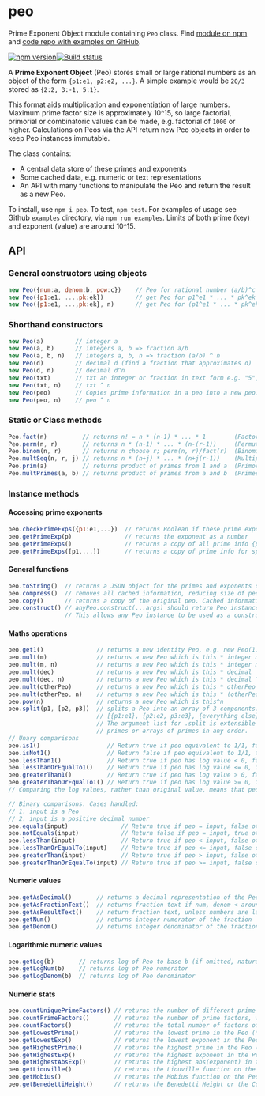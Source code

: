 # peo
Prime Exponent Object module containing `Peo` class. Find [module on npm](https://www.npmjs.com/package/peo) and [code repo with examples on GitHub](https://github.com/davidryan59/Peo).

[![npm version](https://badge.fury.io/js/peo.png)](https://badge.fury.io/js/peo)[![Build status](https://travis-ci.org/davidryan59/Peo.svg?master)](https://travis-ci.org/davidryan59)

A **Prime Exponent Object** (Peo) stores small or large rational numbers as an object of the form `{p1:e1, p2:e2, ...}`. A simple example would be `20/3` stored as `{2:2, 3:-1, 5:1}`.

This format aids multiplication and exponentiation of large numbers. Maximum prime factor size is approximately 10^15, so large factorial, primorial or combinatoric values can be made, e.g. factorial of `1000` or higher. Calculations on Peos via the API return new Peo objects in order to keep Peo instances immutable.

The class contains:
- A central data store of these primes and exponents
- Some cached data, e.g. numeric or text representations
- An API with many functions to manipulate the Peo and return the result as a new Peo.

To install, use `npm i peo`. To test, `npm test`. For examples of usage see Github `examples` directory, via `npm run examples`. Limits of both prime (key) and exponent (value) are around 10^15.

## API

### General constructors using objects
``` js
new Peo({num:a, denom:b, pow:c})    // Peo for rational number (a/b)^c
new Peo({p1:e1, ...,pk:ek})         // get Peo for p1^e1 * ... * pk^ek  (keys are prime numbers)
new Peo({p1:e1, ...,pk:ek}, n)      // get Peo for (p1^e1 * ... * pk^ek) ^ n
```

### Shorthand constructors
``` js
new Peo(a)         // integer a
new Peo(a, b)      // integers a, b => fraction a/b
new Peo(a, b, n)   // integers a, b, n => fraction (a/b) ^ n
new Peo(d)         // decimal d (find a fraction that approximates d)
new Peo(d, n)      // decimal d^n
new Peo(txt)       // txt an integer or fraction in text form e.g. "5", "3/2"
new Peo(txt, n)    // txt ^ n
new Peo(peo)       // Copies prime information in a peo into a new peo. Also see instance method copy()
new Peo(peo, n)    // peo ^ n
```

### Static or Class methods
``` js
Peo.fact(n)          // returns n! = n * (n-1) * ... * 1        (Factorial function)
Peo.perm(n, r)       // returns n * (n-1) * ... * (n-(r-1))     (Permutation function)
Peo.binom(n, r)      // returns n choose r; perm(n, r)/fact(r)  (Binomial coefficient)
Peo.multSeq(n, r, j) // returns n * (n+j) * ... * (n+j(r-1))    (Multiply r terms of a sequence with jump j)
Peo.prim(a)          // returns product of primes from 1 and a  (Primorial function)
Peo.multPrimes(a, b) // returns product of primes from a and b  (Primes in given range)
```

### Instance methods

#### Accessing prime exponents
``` js
peo.checkPrimeExps({p1:e1,...})  // returns Boolean if these prime exponents agree
peo.getPrimeExp(p)               // returns the exponent as a number
peo.getPrimeExps()               // returns a copy of all prime info {p1:e1,...}
peo.getPrimeExps([p1,...])       // returns a copy of prime info for specified primes only
```

#### General functions
``` js
peo.toString()  // returns a JSON object for the primes and exponents obtained via getPrimeExps()
peo.compress()  // removes all cached information, reducing size of peo. Use if you've got millions of peos.
peo.copy()      // returns a copy of the original peo. Cached information not transferred.
peo.construct() // anyPeo.construct(...args) should return Peo instance equivalent to new Peo(...args).
                // This allows any Peo instance to be used as a constructor.
```

#### Maths operations
``` js
peo.get1()               // returns a new identity Peo, e.g. new Peo(1)
peo.mult(m)              // returns a new Peo which is this * integer m
peo.mult(m, n)           // returns a new Peo which is this * integer m^n
peo.mult(dec)            // returns a new Peo which is this * decimal
peo.mult(dec, n)         // returns a new Peo which is this * decimal ^ power
peo.mult(otherPeo)       // returns a new Peo which is this * otherPeo  
peo.mult(otherPeo, n)    // returns a new Peo which is this * (otherPeo^n)
peo.pow(n)               // returns a new Peo which is this^n
peo.split(p1, [p2, p3])  // splits a Peo into an array of 3 components:
                         // [{p1:e1}, {p2:e2, p3:e3}, {everything else}]
                         // The argument list for .split is extensible and can contain
                         // primes or arrays of primes in any order.
// Unary comparisons
peo.is1()                   // Return true if peo equivalent to 1/1, false otherwise
peo.isNot1()                // Return false if peo equivalent to 1/1, true otherwise
peo.lessThan1()             // Return true if peo has log value < 0, false otherwise
peo.lessThanOrEqualTo1()    // Return true if peo has log value <= 0, false otherwise
peo.greaterThan1()          // Return true if peo has log value > 0, false otherwise
peo.greaterThanOrEqualTo1() // Return true if peo has log value >= 0, false otherwise
// Comparing the log values, rather than original value, means that peos of any size are handled correctly.

// Binary comparisons. Cases handled:
// 1. input is a Peo
// 2. input is a positive decimal number
peo.equals(input)               // Return true if peo = input, false otherwise
peo.notEquals(input)            // Return false if peo = input, true otherwise
peo.lessThan(input)             // Return true if peo < input, false otherwise
peo.lessThanOrEqualTo(input)    // Return true if peo <= input, false otherwise
peo.greaterThan(input)          // Return true if peo > input, false otherwise
peo.greaterThanOrEqualTo(input) // Return true if peo >= input, false otherwise
```

#### Numeric values
``` js
peo.getAsDecimal()       // returns a decimal representation of the Peo, if its not too big
peo.getAsFractionText()  // returns fraction text if num, denom < around 1e15. Otherwise return NA.
peo.getAsResultText()    // return fraction text, unless numbers are large, then return 10^NN.NN representation
peo.getNum()             // returns integer numerator of the fraction
peo.getDenom()           // returns integer denominator of the fraction
```

#### Logarithmic numeric values
``` js
peo.getLog(b)       // returns log of Peo to base b (if omitted, natural log)
peo.getLogNum(b)    // returns log of Peo numerator
peo.getLogDenom(b)  // returns log of Peo denominator
```

#### Numeric stats
``` js
peo.countUniquePrimeFactors() // returns the number of different prime factors of the Peo
peo.countPrimeFactors()       // returns the number of prime factors, with multiplicity
peo.countFactors()            // returns the total number of factors of the Peo
peo.getLowestPrime()          // returns the lowest prime in the Peo (* null for 1)
peo.getLowestExp()            // returns the lowest exponent in the Peo (*)
peo.getHighestPrime()         // returns the highest prime in the Peo (*)
peo.getHighestExp()           // returns the highest exponent in the Peo (*)
peo.getHighestAbsExp()        // returns the highest abs(exponent) in the Peo (*)
peo.getLiouville()            // returns the Liouville function on the Peo (-1 ^ countFactors)
peo.getMobius()               // returns the Mobius function on the Peo (-1 ^ countFactors if square-free, 0 otherwise)
peo.getBenedettiHeight()      // returns the Benedetti Height or the Complexity of the Peo; N x D when N/D is in lowest terms
```
